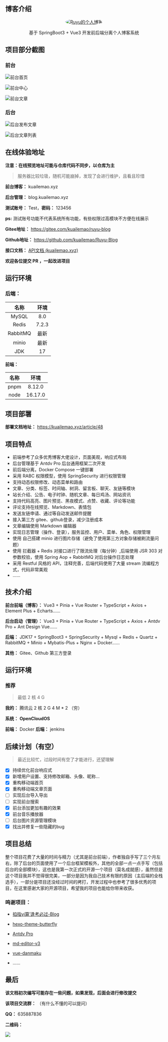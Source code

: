 ## 博客介绍

<p align="center">
  <a href="https://www.kuailemao.xyz">
    <img src="https://foruda.gitee.com/avatar/1667975309022664009/11937114_kuailemao_1667975308.png" alt="Ruyu的个人博客" style="border-radius: 50%;">
  </a>
</p>

<p align="center">
  基于 SpringBoot3 + Vue3 开发前后端分离个人博客系统
</p>

## 项目部分截图

### 前台

![前台首页](https://gitee.com/kuailemao/ruyu-blog/raw/master/img/%E5%89%8D%E5%8F%B0%E9%A6%96%E9%A1%B5.jpg)

![前台中心](https://gitee.com/kuailemao/ruyu-blog/raw/master/img/%E5%89%8D%E5%8F%B0%E4%B8%AD%E5%BF%83.jpg)

![前台文章](https://gitee.com/kuailemao/ruyu-blog/raw/master/img/%E5%89%8D%E5%8F%B0%E6%96%87%E7%AB%A0.jpg)

### 后台

![后台发布文章](https://gitee.com/kuailemao/ruyu-blog/raw/master/img/%E5%90%8E%E5%8F%B0%E5%8F%91%E5%B8%83%E6%96%87%E7%AB%A0.jpg)

![后台文章列表](https://gitee.com/kuailemao/ruyu-blog/raw/master/img/%E5%90%8E%E5%8F%B0%E6%96%87%E7%AB%A0%E5%88%97%E8%A1%A8.jpg)

## 在线体验地址
**注意：在线预览地址可能与仓库代码不同步，以仓库为主**
> 服务器比较垃圾，随机可能崩掉，发现了会进行维护，且看且珍惜

**前台博客：** kuailemao.xyz

**后台管理：** blog.kuailemao.xyz

**测试账号：** Test，**密码：** 123456

**ps:** 测试账号功能不代表系统所有功能，有些权限过高模块不方便在线展示

**Gitee地址：** https://gitee.com/kuailemao/ruyu-blog

**Github地址：** https://github.com/kuailemao/Ruyu-Blog

**接口文档：** [API文档 (kuailemao.xyz)](https://kuailemao.xyz:8088/doc.html#/home)

**欢迎各位提交 PR ，一起改进项目**

## 运行环境

### 后端：

|   名称   | 环境  |
| :------: | :---: |
|  MySQL   |  8.0  |
|  Redis   | 7.2.3 |
| RabbitMQ | 最新  |
|  minio   | 最新  |
|   JDK    |  17   |

**前端：**

| 名称 |  环境   |
| :--: | :-----: |
| pnpm | 8.12.0  |
| node | 16.17.0 |

## 项目部署
**部署文档地址：** https://kuailemao.xyz/article/48

## 项目特点

* 前端参考了众多优秀博客大佬设计，页面美观，响应式布局
* 后台管理基于 Antdv Pro 后台通用框架二次开发
* 前后端分离，Docker Compose 一键部署
* 采用 RABC 权限模型，使用 SpringSecurity 进行权限管理
* 支持动态权限修改、动态菜单和路由
* 文章、分类、标签、时间轴、树洞、留言板、聊天、友链等模块
* 站长介绍、公告、电子时钟、随机文章、每日鸡汤、网站资讯
* 支持代码高亮、图片预览、黑夜模式、点赞、收藏、评论等功能
* 评论支持在线预览、Markdown、表情包
* 发送友链申请、通过等自动发送邮件提醒
* 接入第三方 gitee、github登录，减少注册成本
* 文章编辑使用 Markdown 编辑器
* 实现日志管理（操作、登录），服务监控、用户、菜单、角色、权限管理
* 使用 自己搭建 minio 进行图片存储（避免了使用第三方对象存储被刷流量问题）
* 使用 拦截器 + Redis 对接口进行了限流处理（每分钟）,后端使用 JSR 303 对参数校验，使用 Spring Aop + RabbitMQ 对后台操作日志处理
* 采用 Restful 风格的 API，注释完善，后端代码使用了大量 stream 流编程方式，代码非常美观
* ……

## 技术介绍

**前台前端（博客）：** Vue3 + Pinia +  Vue Router + TypeScript + Axios + Element Plus + Echarts……

**后台启动（管理）：** Vue3 + Pinia +  Vue Router + TypeScript + Axios + Antdv Pro + Ant Design Vue……

**后端：** JDK17 + SpringBoot3 + SpringSecurity + Mysql + Redis + Quartz  + RabbitMQ + Minio + Mybatis-Plus + Nginx + Docker……

**其他：** Gitee、Github 第三方登录

## 运行环境

### 推荐

> 最低 2 核 4 G

**我的：** 腾讯云 2 核 2 G  4 M * 2  （穷）

**系统：** **OpenCloudOS**

**前端：** Docker   **后端：** jenkins

## 后续计划（有空）

> 最近比较忙，过段时间有空了才能进行，还望理解

- [x] 持续优化前台响应式
- [x] 新增用户设置、支持修改邮箱、头像、昵称...
- [x] 重构移动端首页
- [x] 重构移动端文章页面
- [ ] 实现后台导入导出
- [ ] 实现前台搜索
- [x] 前台添加更加有趣的效果
- [x] 前台音乐播放器
- [ ] 后台图片资源管理模块
- [x] 找出并修复一些隐藏的bug

## 项目总结

整个项目花费了大量的时间与精力（尤其是前台前端），作者独自手写了三个月左右，除了后台的页面使用了一个后台框架模板外，其他的全部一点一点手写（包括后台的全部模块），这也是我第一次正式的开源一个项目（莫名成就感），虽然但是这个项目我并不觉得很完美，一部分是因为我自己技术有限的原因（主后端的全栈选手），一部分是项目还没经过时间的拷打，开发过程中也参考了很多优秀的项目，在这里感谢大家的开源项目，希望我的项目也能给你带来收获。

### 鸣谢项目：

* [掐指yi算’逢考必过-Blog](https://gitee.com/wu_shengdong/blog)

* [hexo-theme-butterfly](https://github.com/jerryc127/hexo-theme-butterfly)

* [Antdv Pro](https://docs.antdv-pro.com/)

* [md-editor-v3](https://imzbf.github.io/md-editor-v3/zh-CN/index)

* [vue-danmaku](https://github.com/hellodigua/vue-danmaku)

* ……

## 最后

**该文档初次编写可能存在一些问题，如果发现，后面会进行修改提交**

**该项目交流群：** （有什么不懂的可以提问）

**QQ：** 635887836

**二维码：**

<img src="https://gitee.com/kuailemao/ruyu-blog/raw/master/img/Ruyu开源博客交流群群聊二维码.png" />

